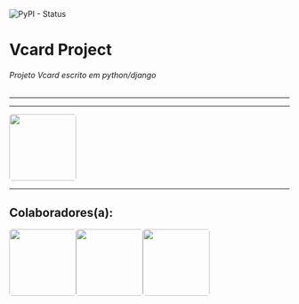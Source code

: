 <div class='badges'>
<!--   <img alt="GitHub contributors" src="https://img.shields.io/github/contributors/ElielClementino/Vcard_project"> -->
  <img alt="PyPI - Status" src="https://img.shields.io/pypi/status/django">
</div>
<h1>Vcard Project</h1>
<h6>Projeto Vcard escrito em python/django</h6>
<hr>
<hr>
<img style='width:120px; border-radius:5px;' src='https://w7.pngwing.com/pngs/732/982/png-transparent-vcard-apple-data-conversion-apple-logo-fruit-nut-data-thumbnail.png'>
<hr>
<h2>Colaboradores(a):</h2>
<div style='display:flex;'>
<img style='width:120px; height:120px; border-radius:5px;'src='https://avatars.githubusercontent.com/u/94757087?v=4'>
<img style='width:120px; height:120px; border-radius:5px;' src='https://avatars.githubusercontent.com/u/103268344?v=4'>
<img style='width:120px; height:120px; border-radius:5px;' src='https://avatars.githubusercontent.com/u/104435948?v=4'>
</div>
